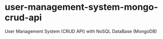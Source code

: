 # user-management-system-mongo-crud-api
User Management System (CRUD API) with NoSQL DataBase (MongoDB)
